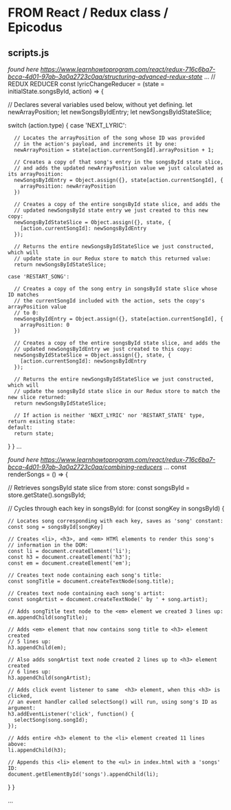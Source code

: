 # FROM React / Redux class / Epicodus

## scripts.js

*found here https://www.learnhowtoprogram.com/react/redux-716c6ba7-bcca-4d01-97ab-3a0a2723c0aa/structuring-advanced-redux-state*
...
// REDUX REDUCER
const lyricChangeReducer = (state = initialState.songsById, action) => {

  // Declares several variables used below, without yet defining.
  let newArrayPosition;
  let newSongsByIdEntry;
  let newSongsByIdStateSlice;

  switch (action.type) {
    case 'NEXT_LYRIC':

      // Locates the arrayPosition of the song whose ID was provided
      // in the action's payload, and increments it by one:
      newArrayPosition = state[action.currentSongId].arrayPosition + 1;

      // Creates a copy of that song's entry in the songsById state slice,
      // and adds the updated newArrayPosition value we just calculated as its arrayPosition:
      newSongsByIdEntry = Object.assign({}, state[action.currentSongId], {
        arrayPosition: newArrayPosition
      })

      // Creates a copy of the entire songsById state slice, and adds the
      // updated newSongsById state entry we just created to this new copy:
      newSongsByIdStateSlice = Object.assign({}, state, {
        [action.currentSongId]: newSongsByIdEntry
      });

      // Returns the entire newSongsByIdStateSlice we just constructed, which will
      // update state in our Redux store to match this returned value:
      return newSongsByIdStateSlice;

    case 'RESTART_SONG':

      // Creates a copy of the song entry in songsById state slice whose ID matches
      // the currentSongId included with the action, sets the copy's arrayPosition value
      // to 0:
      newSongsByIdEntry = Object.assign({}, state[action.currentSongId], {
        arrayPosition: 0
      })

      // Creates a copy of the entire songsById state slice, and adds the
      // updated newSongsByIdEntry we just created to this copy:
      newSongsByIdStateSlice = Object.assign({}, state, {
        [action.currentSongId]: newSongsByIdEntry
      });

      // Returns the entire newSongsByIdStateSlice we just constructed, which will
      // update the songsById state slice in our Redux store to match the new slice returned:
      return newSongsByIdStateSlice;

      // If action is neither 'NEXT_LYRIC' nor 'RESTART_STATE' type, return existing state:
    default:
      return state;
  }
}
...

*found here https://www.learnhowtoprogram.com/react/redux-716c6ba7-bcca-4d01-97ab-3a0a2723c0aa/combining-reducers*
...
const renderSongs = () => {

  // Retrieves songsById state slice from store:
  const songsById = store.getState().songsById;

  // Cycles through each key in songsById:
  for (const songKey in songsById) {

    // Locates song corresponding with each key, saves as 'song' constant:
    const song = songsById[songKey]

    // Creates <li>, <h3>, and <em> HTMl elements to render this song's
    // information in the DOM:
    const li = document.createElement('li');
    const h3 = document.createElement('h3');
    const em = document.createElement('em');

    // Creates text node containing each song's title:
    const songTitle = document.createTextNode(song.title);

    // Creates text node containing each song's artist:
    const songArtist = document.createTextNode(' by ' + song.artist);

    // Adds songTitle text node to the <em> element we created 3 lines up:
    em.appendChild(songTitle);

    // Adds <em> element that now contains song title to <h3> element created
    // 5 lines up:
    h3.appendChild(em);

    // Also adds songArtist text node created 2 lines up to <h3> element created
    // 6 lines up:
    h3.appendChild(songArtist);

    // Adds click event listener to same  <h3> element, when this <h3> is clicked,
    // an event handler called selectSong() will run, using song's ID as argument:
    h3.addEventListener('click', function() {
      selectSong(song.songId);
    });

    // Adds entire <h3> element to the <li> element created 11 lines above:
    li.appendChild(h3);

    // Appends this <li> element to the <ul> in index.html with a 'songs' ID:
    document.getElementById('songs').appendChild(li);
  }
}

...
